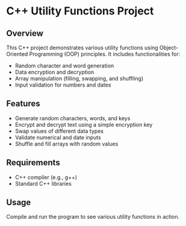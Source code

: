# C++ Utility Functions Project

## Overview
This C++ project demonstrates various utility functions using Object-Oriented Programming (OOP) principles. It includes functionalities for:

- Random character and word generation
- Data encryption and decryption
- Array manipulation (filling, swapping, and shuffling)
- Input validation for numbers and dates

## Features
- Generate random characters, words, and keys
- Encrypt and decrypt text using a simple encryption key
- Swap values of different data types
- Validate numerical and date inputs
- Shuffle and fill arrays with random values

## Requirements
- C++ compiler (e.g., g++)
- Standard C++ libraries

## Usage
Compile and run the program to see various utility functions in action.

